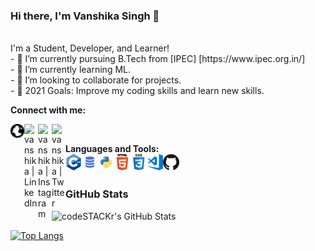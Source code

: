 ### Hi there, I'm Vanshika Singh 👋
</br>
I'm a Student, Developer, and Learner!
</br>
- 🔭 I’m currently pursuing B.Tech from [IPEC] [https://www.ipec.org.in/]
</br>
- 🌱 I’m currently learning ML.
</br>
- 👯 I’m looking to collaborate for projects.
</br>
- 🥅 2021 Goals: Improve my coding skills and learn new skills.
</br>

**Connect with me:**
</br>

[<img align="left" alt="vanshika.com" width="22px" src="https://raw.githubusercontent.com/iconic/open-iconic/master/svg/globe.svg" />][website]
[<img align="left" alt="vanshika | LinkedIn" width="22px" src="https://cdn.jsdelivr.net/npm/simple-icons@v3/icons/linkedin.svg" />][linkedin]
[<img align="left" alt="vanshika | Instagram" width="22px" src="https://cdn.jsdelivr.net/npm/simple-icons@v3/icons/instagram.svg" />][instagram]
[<img align="left" alt="vanshika | Twitter" width="22px" src="https://cdn.jsdelivr.net/npm/simple-icons@v3/icons/twitter.svg" />][twitter]

</br>

**Languages and Tools:**
</br>
<img align="left" alt="C++" width="26px" src="https://raw.githubusercontent.com/github/explore/80688e429a7d4ef2fca1e82350fe8e3517d3494d/topics/cpp/cpp.png"/>
<img align="left" alt="SQL" width="26px" src="https://raw.githubusercontent.com/github/explore/80688e429a7d4ef2fca1e82350fe8e3517d3494d/topics/sql/sql.png"/>
<img align="left" alt="Python" width="26px" src="https://raw.githubusercontent.com/github/explore/80688e429a7d4ef2fca1e82350fe8e3517d3494d/topics/python/python.png"/>
<img align="left" alt="HTML5" width="26px" src="https://raw.githubusercontent.com/github/explore/80688e429a7d4ef2fca1e82350fe8e3517d3494d/topics/html/html.png"/>
<img align="left" alt="CSS3" width="26px" src="https://raw.githubusercontent.com/github/explore/80688e429a7d4ef2fca1e82350fe8e3517d3494d/topics/css/css.png"/>
<img align="left" alt="Visual Studio Code" width="26px" src="https://raw.githubusercontent.com/github/explore/80688e429a7d4ef2fca1e82350fe8e3517d3494d/topics/visual-studio-code/visual-studio-code.png"/>
<img align="left" alt="GitHub" width="26px" src="https://raw.githubusercontent.com/github/explore/78df643247d429f6cc873026c0622819ad797942/topics/github/github.png"/>


</br>

### GitHub Stats

  <img align="left" alt="codeSTACKr's GitHub Stats" src="https://github-readme-stats.codestackr.vercel.app/api?username=vanshiikasingh&show_icons=true&hide_border=true" />
  </br>

  [![Top Langs](https://github-readme-stats.vercel.app/api/top-langs/?username=vanshiikasingh&layout=compact)](https://github.com/Souro-23/github-readme-stats)

[IPEC]: https://www.ipec.org.in/
[website]: https://vanshiikasingh.github.io/
[twitter]: https://twitter.com/vanshiikasingh/
[instagram]: https://www.instagram.com/vanshiika.singh/
[linkedin]: https://www.linkedin.com/in/vanshikasingh24/

